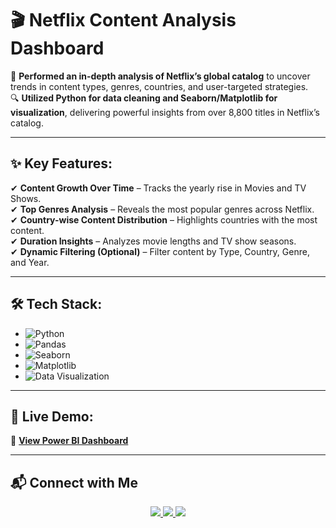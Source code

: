 # 🎬 Netflix Content Analysis Dashboard

🚀 **Performed an in-depth analysis of Netflix’s global catalog** to uncover trends in content types, genres, countries, and user-targeted strategies.  
🔍 **Utilized Python for data cleaning and Seaborn/Matplotlib for visualization**, delivering powerful insights from over 8,800 titles in Netflix’s catalog.

---

## ✨ Key Features:

✔ **Content Growth Over Time** – Tracks the yearly rise in Movies and TV Shows.  
✔ **Top Genres Analysis** – Reveals the most popular genres across Netflix.  
✔ **Country-wise Content Distribution** – Highlights countries with the most content.  
✔ **Duration Insights** – Analyzes movie lengths and TV show seasons.    
✔ **Dynamic Filtering (Optional)** – Filter content by Type, Country, Genre, and Year.

---

## 🛠 Tech Stack:

- ![Python](https://img.shields.io/badge/Python-3776AB?style=for-the-badge&logo=python&logoColor=white)
- ![Pandas](https://img.shields.io/badge/Pandas-150458?style=for-the-badge&logo=pandas&logoColor=white)
- ![Seaborn](https://img.shields.io/badge/Seaborn-2C2D72?style=for-the-badge&logo=seaborn&logoColor=white)
- ![Matplotlib](https://img.shields.io/badge/Matplotlib-11557C?style=for-the-badge&logo=matplotlib&logoColor=white)
- ![Data Visualization](https://img.shields.io/badge/Data%20Visualization-FF5733?style=for-the-badge)

---

## 📌 Live Demo:

🔗 **[View Power BI Dashboard](https://tinyurl.com/2r9wb4ne)**

---

## 📬 Connect with Me

<p align="center">
  <a href="https://www.linkedin.com/in/shrutik-bhatt-9199b91b1">
    <img src="https://img.shields.io/badge/LinkedIn-blue?style=for-the-badge&logo=linkedin" />
  </a>
  <a href="https://www.instagram.com/bhatt_shrutik">
    <img src="https://img.shields.io/badge/Instagram-E4405F?style=for-the-badge&logo=instagram&logoColor=white" />
  </a>
  <a href="https://twitter.com/bhatt_shrutik">
    <img src="https://img.shields.io/badge/X-000000?style=for-the-badge&logo=twitter&logoColor=white" />
  </a>
</p>  
